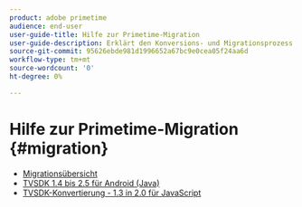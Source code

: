 ```yaml
---
product: adobe primetime
audience: end-user
user-guide-title: Hilfe zur Primetime-Migration
user-guide-description: Erklärt den Konversions- und Migrationsprozess zum Übergang von der vorhandenen Primetime TVSDK-Suite zur Suite der nächsten Generation.
source-git-commit: 95626ebde981d1996652a67bc9e0cea05f24aa6d
workflow-type: tm+mt
source-wordcount: '0'
ht-degree: 0%

---
```



# Hilfe zur Primetime-Migration {#migration}

+ [Migrationsübersicht](home.md)
+ [TVSDK 1.4 bis 2.5 für Android (Java)](tvsdk-14-25-android.md)
+ [TVSDK-Konvertierung - 1.3 in 2.0 für JavaScript](tvsdk-13-to-20-for-javascript.md)
